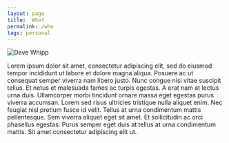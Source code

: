 ```yaml
---
layout: page
title:  Who?
permalink: /who
tags: personal
---
```

![Dave Whipp](img/dwhipp-lupines.png)

Lorem ipsum dolor sit amet, consectetur adipiscing elit, sed do eiusmod 
tempor incididunt ut labore et dolore magna aliqua. Posuere ac ut 
consequat semper viverra nam libero justo. Nunc congue nisi vitae 
suscipit tellus. Et netus et malesuada fames ac turpis egestas. A erat 
nam at lectus urna duis. Ullamcorper morbi tincidunt ornare massa eget 
egestas purus viverra accumsan. Lorem sed risus ultricies tristique 
nulla aliquet enim. Nec feugiat nisl pretium fusce id velit. Tellus at 
urna condimentum mattis pellentesque. Sem viverra aliquet eget sit amet.
 Et sollicitudin ac orci phasellus egestas. Purus semper eget duis at 
tellus at urna condimentum mattis. Sit amet consectetur adipiscing elit 
ut.

